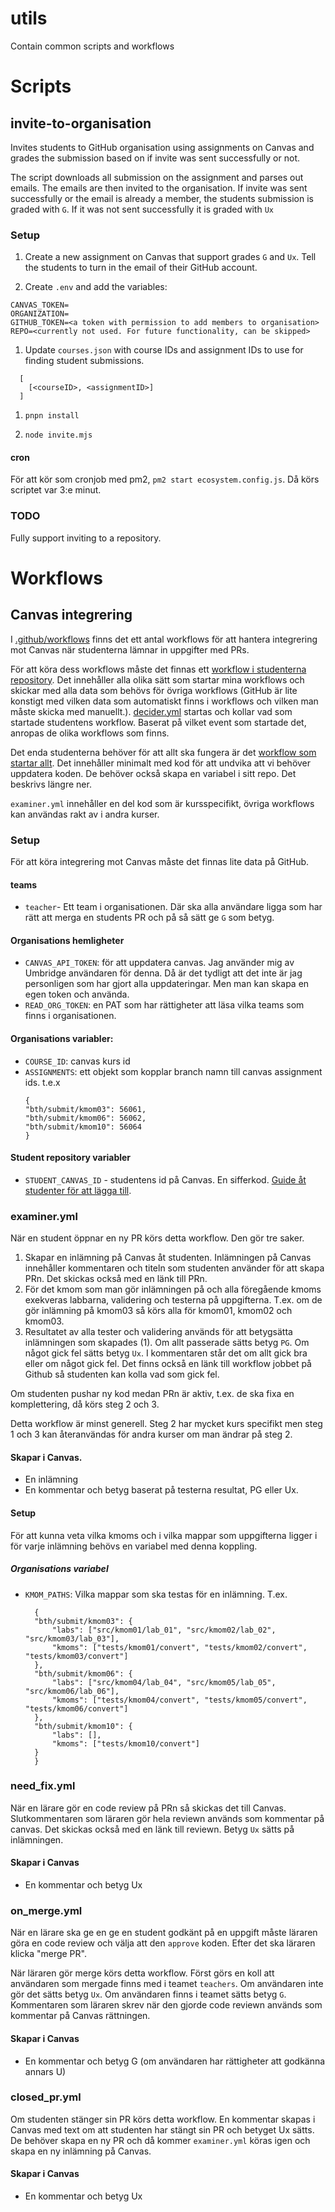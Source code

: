 # utils

Contain common scripts and workflows

# Scripts

## invite-to-organisation

Invites students to GitHub organisation using assignments on Canvas and grades the submission based on if invite was sent successfully or not.

The script downloads all submission on the assignment and parses out emails. The emails are then invited to the organisation. If invite was sent successfully or the email is already a member, the students submission is graded with `G`. If it was not sent successfully it is graded with `Ux`

### Setup

1. Create a new assignment on Canvas that support grades `G` and `Ux`. Tell the students to turn in the email of their GitHub account.

1. Create `.env` and add the variables:

```
CANVAS_TOKEN=
ORGANIZATION=
GITHUB_TOKEN=<a token with permission to add members to organisation>
REPO=<currently not used. For future functionality, can be skipped>
```

1. Update `courses.json` with course IDs and assignment IDs to use for finding student submissions.

```
  [
    [<courseID>, <assignmentID>]
  ]
```

1. `pnpn install`

1. `node invite.mjs`

#### cron

För att kör som cronjob med pm2, `pm2 start ecosystem.config.js`. Då körs scriptet var 3:e minut.

### TODO

Fully support inviting to a repository.

# Workflows

## Canvas integrering

I [.github/workflows](https://github.com/bth-python/python-abcd25/blob/main/.github/workflows/) finns det ett antal workflows för att hantera integrering mot Canvas när studenterna lämnar in uppgifter med PRs.

För att köra dess workflows måste det finnas ett [workflow i studenterna repository](https://github.com/bth-python/python-abcd25/blob/main/.github/workflows/main.yml). Det innehåller alla olika sätt som startar mina workflows och skickar med alla data som behövs för övriga workflows (GitHub är lite konstigt med vilken data som automatiskt finns i workflows och vilken man måste skicka med manuellt.). [decider.yml](https://github.com/bth-python/utils/blob/main/.github/workflows/decider.yml) startas och kollar vad som startade studentens workflow. Baserat på vilket event som startade det, anropas de olika workflows som finns.

Det enda studenterna behöver för att allt ska fungera är det [workflow som startar allt](https://github.com/bth-python/python-abcd25/blob/main/.github/workflows/main.yml). Det innehåller minimalt med kod för att undvika att vi behöver uppdatera koden. De behöver också skapa en variabel i sitt repo. Det beskrivs längre ner.

`examiner.yml` innehåller en del kod som är kursspecifikt, övriga workflows kan användas rakt av i andra kurser.

### Setup

För att köra integrering mot Canvas måste det finnas lite data på GitHub.

#### teams

- `teacher`- Ett team i organisationen. Där ska alla användare ligga som har rätt att merga en students PR och på så sätt ge `G` som betyg.

#### Organisations hemligheter

- `CANVAS_API_TOKEN`: för att uppdatera canvas. Jag använder mig av Umbridge användaren för denna. Då är det tydligt att det inte är jag personligen som har gjort alla uppdateringar. Men man kan skapa en egen token och använda.
- `READ_ORG_TOKEN`: en PAT som har rättigheter att läsa vilka teams som finns i organisationen.

#### Organisations variabler:

- `COURSE_ID`: canvas kurs id
- `ASSIGNMENTS`: ett objekt som kopplar branch namn till canvas assignment ids. t.e.x
  ```
  {
  "bth/submit/kmom03": 56061,
  "bth/submit/kmom06": 56062,
  "bth/submit/kmom10": 56064
  }
  ```

#### Student repository variabler

- `STUDENT_CANVAS_ID` - studentens id på Canvas. En sifferkod. [Guide åt studenter för att lägga till](https://bth-python.github.io/website/laromaterial/kursrepo/lagg-till-studentid/).

### examiner.yml

När en student öppnar en ny PR körs detta workflow. Den gör tre saker.

1. Skapar en inlämning på Canvas åt studenten. Inlämningen på Canvas innehåller kommentaren och titeln som studenten använder för att skapa PRn. Det skickas också med en länk till PRn.
2. För det kmom som man gör inlämningen på och alla föregående kmoms exekveras labbarna, validering och testerna på uppgifterna. T.ex. om de gör inlämning på kmom03 så körs alla för kmom01, kmom02 och kmom03.
3. Resultatet av alla tester och validering används för att betygsätta inlämningen som skapades (1). Om allt passerade sätts betyg `PG`. Om något gick fel sätts betyg `Ux`. I kommentaren står det om allt gick bra eller om något gick fel. Det finns också en länk till workflow jobbet på Github så studenten kan kolla vad som gick fel.

Om studenten pushar ny kod medan PRn är aktiv, t.ex. de ska fixa en komplettering, då körs steg 2 och 3.

Detta workflow är minst generell. Steg 2 har mycket kurs specifikt men steg 1 och 3 kan återanvändas för andra kurser om man ändrar på steg 2.

#### Skapar i Canvas.

- En inlämning
- En kommentar och betyg baserat på testerna resultat, PG eller Ux.

#### Setup

För att kunna veta vilka kmoms och i vilka mappar som uppgifterna ligger i för varje inlämning behövs en variabel med denna koppling.

##### Organisations variabel

- `KMOM_PATHS`: Vilka mappar som ska testas för en inlämning. T.ex.
  ```
    {
    "bth/submit/kmom03": {
        "labs": ["src/kmom01/lab_01", "src/kmom02/lab_02", "src/kmom03/lab_03"],
        "kmoms": ["tests/kmom01/convert", "tests/kmom02/convert", "tests/kmom03/convert"]
    },
    "bth/submit/kmom06": {
        "labs": ["src/kmom04/lab_04", "src/kmom05/lab_05", "src/kmom06/lab_06"],
        "kmoms": ["tests/kmom04/convert", "tests/kmom05/convert", "tests/kmom06/convert"]
    },
    "bth/submit/kmom10": {
        "labs": [],
        "kmoms": ["tests/kmom10/convert"]
    }
    }
  ```

### need_fix.yml

När en lärare gör en code review på PRn så skickas det till Canvas. Slutkommentaren som läraren gör hela reviewn används som kommentar på canvas. Det skickas också med en länk till reviewn. Betyg `Ux` sätts på inlämningen.

#### Skapar i Canvas

- En kommentar och betyg Ux

### on_merge.yml

När en lärare ska ge en ge en student godkänt på en uppgift måste läraren göra en code review och välja att den `approve` koden. Efter det ska läraren klicka "merge PR".

När läraren gör merge körs detta workflow. Först görs en koll att användaren som mergade finns med i teamet `teachers`. Om användaren inte gör det sätts betyg `Ux`. Om användaren finns i teamet sätts betyg `G`. Kommentaren som läraren skrev när den gjorde code reviewn används som kommentar på Canvas rättningen.

#### Skapar i Canvas

- En kommentar och betyg G (om användaren har rättigheter att godkänna annars U)

### closed_pr.yml

Om studenten stänger sin PR körs detta workflow. En kommentar skapas i Canvas med text om att studenten har stängt sin PR och betyget Ux sätts. De behöver skapa en ny PR och då kommer `examiner.yml` köras igen och skapa en ny inlämning på Canvas.

#### Skapar i Canvas

- En kommentar och betyg Ux
